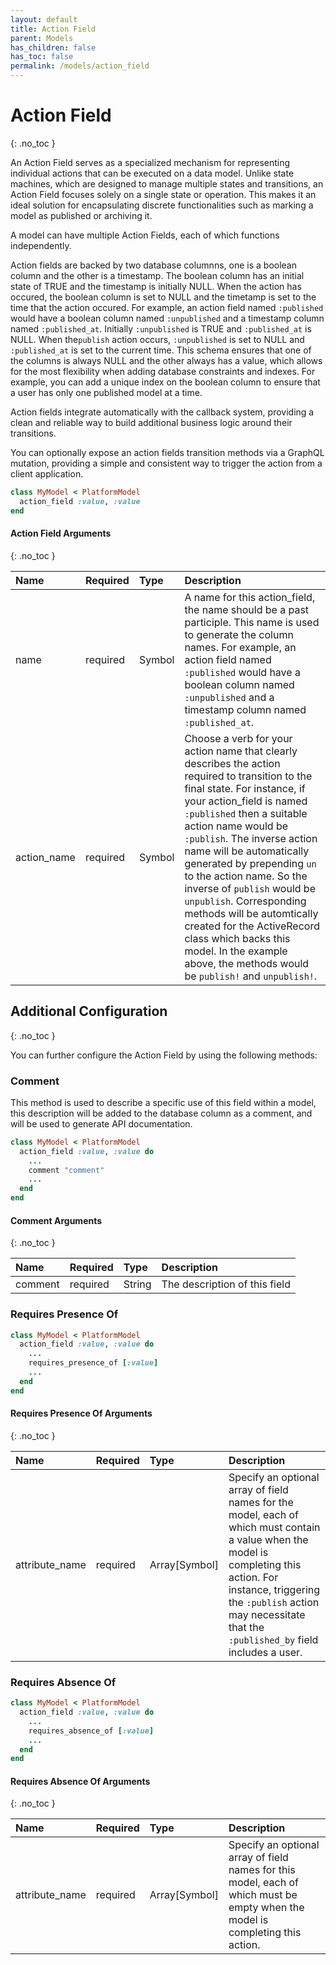 ```yaml
---
layout: default
title: Action Field
parent: Models
has_children: false
has_toc: false
permalink: /models/action_field
---
```


# Action Field
{: .no_toc }

An Action Field serves as a specialized mechanism for representing individual
actions that can be executed on a data model. Unlike state machines, which are
designed to manage multiple states and transitions, an Action Field focuses solely
on a single state or operation. This makes it an ideal solution for encapsulating
discrete functionalities such as marking a model as published or archiving it.

A model can have multiple Action Fields, each of which functions independently.

Action fields are backed by two database columnns, one is a boolean column and the
other is a timestamp. The boolean column has an initial state of TRUE and the timestamp
is initially NULL. When the action has occured, the boolean column is set to NULL and
the timetamp is set to the time that the action occured. For example, an action field
named `:published` would have a boolean column named `:unpublished` and a timestamp
column named `:published_at`. Initially `:unpublished` is TRUE and `:published_at` is NULL.
When the`publish` action occurs, `:unpublished` is set to NULL and `:published_at` is
set to the current time. This schema ensures that one of the columns is always NULL and
the other always has a value, which allows for the most flexibility when adding database
constraints and indexes. For example, you can add a unique index on the boolean column
to ensure that a user has only one published model at a time.

Action fields integrate automatically with the callback system, providing a clean and
reliable way to build additional business logic around their transitions.

You can optionally expose an action fields transition methods via a GraphQL mutation,
providing a simple and consistent way to trigger the action from a client application.

```ruby
class MyModel < PlatformModel
  action_field :value, :value
end
```

#### Action Field Arguments
{: .no_toc }

| Name | Required | Type | Description |
|:---|:---|:---|:---|
| name | required | Symbol | A name for this action_field, the name should be a past participle. This name is used to generate the column names. For example, an action field named `:published` would have a boolean column named `:unpublished` and a timestamp column named `:published_at`. |
| action_name | required | Symbol | Choose a verb for your action name that clearly describes the action required to transition to the final state. For instance, if your action_field is named `:published` then a suitable action name would be `:publish`. The inverse action name will be automatically generated by prepending `un` to the action name. So the inverse of `publish` would be `unpublish`.  Corresponding methods will be automtically created for the ActiveRecord class which backs this model. In the example above, the methods would be `publish!` and `unpublish!`. |

## Additional Configuration
{: .no_toc }

You can further configure the Action Field by using the following methods:

### Comment

This method is used to describe a specific use of this
field within a model, this description will be added to
the database column as a comment, and will be used to
generate API documentation.

```ruby
class MyModel < PlatformModel
  action_field :value, :value do
    ...
    comment "comment"
    ...
  end
end
```

#### Comment Arguments
{: .no_toc }

| Name | Required | Type | Description |
|:---|:---|:---|:---|
| comment | required | String | The description of this field |

### Requires Presence Of

```ruby
class MyModel < PlatformModel
  action_field :value, :value do
    ...
    requires_presence_of [:value]
    ...
  end
end
```

#### Requires Presence Of Arguments
{: .no_toc }

| Name | Required | Type | Description |
|:---|:---|:---|:---|
| attribute_name | required | Array[Symbol] | Specify an optional array of field names for the model, each of which must contain a value when the model is completing this action. For instance, triggering the `:publish` action may necessitate that the `:published_by` field includes a user. |

### Requires Absence Of

```ruby
class MyModel < PlatformModel
  action_field :value, :value do
    ...
    requires_absence_of [:value]
    ...
  end
end
```

#### Requires Absence Of Arguments
{: .no_toc }

| Name | Required | Type | Description |
|:---|:---|:---|:---|
| attribute_name | required | Array[Symbol] | Specify an optional array of field names for this model, each of which must be empty when the model is completing this action. |
